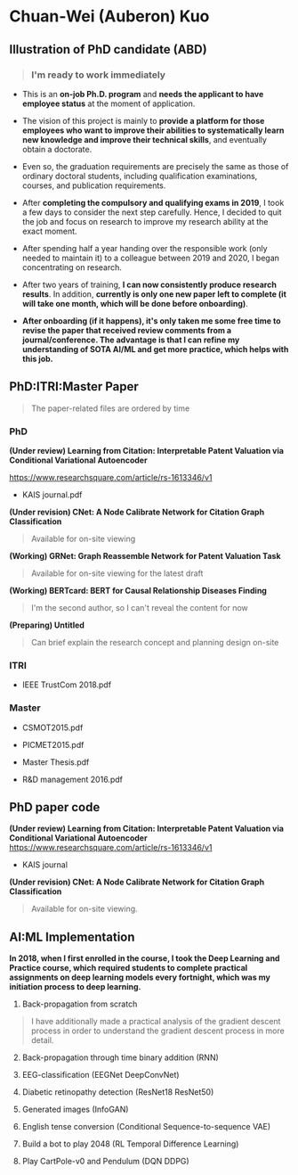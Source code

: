 # Chuan-Wei (Auberon) Kuo

## Illustration of PhD candidate (ABD)
> ### **I'm ready to work immediately**

- This is an **on-job Ph.D. program** and **needs the applicant to have employee status** at the moment of application.

- The vision of this project is mainly to **provide a platform for those employees who want to improve their abilities to systematically learn new knowledge and improve their technical skills**, and eventually obtain a doctorate.

- Even so, the graduation requirements are precisely the same as those of ordinary doctoral students, including qualification examinations, courses, and publication requirements.

- After **completing the compulsory and qualifying exams in 2019**, I took a few days to consider the next step carefully. Hence, I decided to quit the job and focus on research to improve my research ability at the exact moment. 

- After spending half a year handing over the responsible work (only needed to maintain it) to a colleague between 2019 and 2020, I began concentrating on research.

- After two years of training, **I can now consistently produce research results**. In addition, **currently is only one new paper left to complete (it will take one month, which will be done before onboarding)**.

- **After onboarding (if it happens), it's only taken me some free time to revise the paper that received review comments from a journal/conference. The advantage is that I can refine my understanding of SOTA AI/ML and get more practice, which helps with this job.**


## PhD:ITRI:Master Paper

> The paper-related files are ordered by time

### PhD

**(Under review) Learning from Citation: Interpretable Patent Valuation via Conditional Variational Autoencoder**

https://www.researchsquare.com/article/rs-1613346/v1

- KAIS journal.pdf

**(Under revision) CNet: A Node Calibrate Network for Citation Graph Classification**

> Available for on-site viewing


**(Working) GRNet: Graph Reassemble Network for Patent Valuation Task**

> Available for on-site viewing for the latest draft


**(Working) BERTcard: BERT for Causal Relationship Diseases Finding**

> I'm the second author, so I can't reveal the content for now


**(Preparing) Untitled**

> Can brief explain the research concept and planning design on-site

### ITRI

- IEEE TrustCom 2018.pdf

### Master

- CSMOT2015.pdf

- PICMET2015.pdf

- Master Thesis.pdf

- R&D management 2016.pdf


## PhD paper code

**(Under review) Learning from Citation: Interpretable Patent Valuation via Conditional Variational Autoencoder**
https://www.researchsquare.com/article/rs-1613346/v1

- KAIS journal

**(Under revision) CNet: A Node Calibrate Network for Citation Graph Classification**

> Available for on-site viewing.



## AI:ML Implementation

**In 2018, when I first enrolled in the course, I took the Deep Learning and Practice course, which required students to complete practical assignments on deep learning models every fortnight, which was my initiation process to deep learning.** 

1. Back-propagation from scratch 

> I have additionally made a practical analysis of the gradient descent process in order to understand the gradient descent process in more detail. 

2. Back-propagation through time binary addition (RNN)

3. EEG-classification (EEGNet DeepConvNet)

4. Diabetic retinopathy detection (ResNet18 ResNet50)

5. Generated images (InfoGAN)

6. English tense conversion (Conditional Sequence-to-sequence VAE)

7. Build a bot to play 2048 (RL Temporal Difference Learning)

8. Play CartPole-v0 and Pendulum (DQN DDPG)
